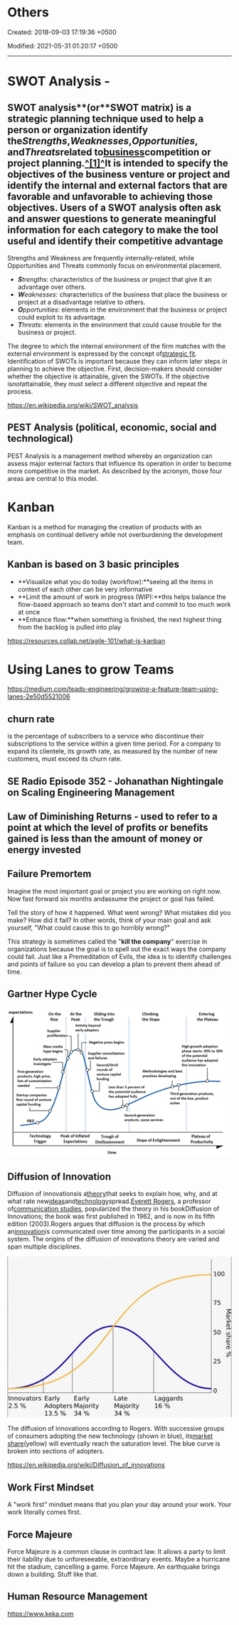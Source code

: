# Others

Created: 2018-09-03 17:19:36 +0500

Modified: 2021-05-31 01:20:17 +0500

---

# SWOT Analysis -

## SWOT analysis**(or**SWOT matrix) is a strategic planning technique used to help a person or organization identify the*Strengths*,*Weaknesses*,*Opportunities*, and*Threats*related to[business](https://en.wikipedia.org/wiki/Business)competition or project planning.[^[1]^](https://en.wikipedia.org/wiki/SWOT_analysis#cite_note-1)It is intended to specify the objectives of the business venture or project and identify the internal and external factors that are favorable and unfavorable to achieving those objectives. Users of a SWOT analysis often ask and answer questions to generate meaningful information for each category to make the tool useful and identify their competitive advantage

Strengths and Weakness are frequently internally-related, while Opportunities and Threats commonly focus on environmental placement.

- ***S**trengths*: characteristics of the business or project that give it an advantage over others.
- ***W**eaknesses*: characteristics of the business that place the business or project at a disadvantage relative to others.
- ***O**pportunities*: elements in the environment that the business or project could exploit to its advantage.
- ***T**hreats*: elements in the environment that could cause trouble for the business or project.

The degree to which the internal environment of the firm matches with the external environment is expressed by the concept of[strategic fit](https://en.wikipedia.org/wiki/Strategic_fit). Identification of SWOTs is important because they can inform later steps in planning to achieve the objective. First, decision-makers should consider whether the objective is attainable, given the SWOTs. If the objective is*not*attainable, they must select a different objective and repeat the process.

<https://en.wikipedia.org/wiki/SWOT_analysis>

## PEST Analysis (political, economic, social and technological)

PEST Analysis is a management method whereby an organization can assess major external factors that influence its operation in order to become more competitive in the market. As described by the acronym, those four areas are central to this model.

# Kanban

Kanban is a method for managing the creation of products with an emphasis on continual delivery while not overburdening the development team.

## Kanban is based on 3 basic principles

- **Visualize what you do today (workflow):**seeing all the items in context of each other can be very informative
- **Limit the amount of work in progress (WIP):**this helps balance the flow-based approach so teams don't start and commit to too much work at once
- **Enhance flow:**when something is finished, the next highest thing from the backlog is pulled into play

<https://resources.collab.net/agile-101/what-is-kanban>

# Using Lanes to grow Teams

<https://medium.com/teads-engineering/growing-a-feature-team-using-lanes-2e50d5521006>

## churn rate

is the percentage of subscribers to a service who discontinue their subscriptions to the service within a given time period. For a company to expand its clientele, its growth rate, as measured by the number of new customers, must exceed its churn rate.

## SE Radio Episode 352 - Johanathan Nightingale on Scaling Engineering Management

## Law of Diminishing Returns - used to refer to a point at which the level of profits or benefits gained is less than the amount of money or energy invested

## Failure Premortem

Imagine the most important goal or project you are working on right now. Now fast forward six months andassume the project or goal has failed.

Tell the story of how it happened. What went wrong? What mistakes did you make? How did it fail? In other words, think of your main goal and ask yourself, "What could cause this to go horribly wrong?"

This strategy is sometimes called the "**kill the company**" exercise in organizations because the goal is to spell out the exact ways the company could fail. Just like a Premeditation of Evils, the idea is to identify challenges and points of failure so you can develop a plan to prevent them ahead of time.

## Gartner Hype Cycle

![image](media/Others-image1.png)

## Diffusion of Innovation

Diffusion of innovationsis a[theory](https://en.wikipedia.org/wiki/Theory)that seeks to explain how, why, and at what rate new[ideas](https://en.wikipedia.org/wiki/Idea)and[technology](https://en.wikipedia.org/wiki/Technology)spread.[Everett Rogers](https://en.wikipedia.org/wiki/Everett_Rogers), a professor of[communication studies](https://en.wikipedia.org/wiki/Communication_studies), popularized the theory in his bookDiffusion of Innovations; the book was first published in 1962, and is now in its fifth edition (2003).Rogers argues that diffusion is the process by which an[innovation](https://en.wikipedia.org/wiki/Innovation)is communicated over time among the participants in a social system. The origins of the diffusion of innovations theory are varied and span multiple disciplines.

![image](media/Others-image2.png)

The diffusion of innovations according to Rogers. With successive groups of consumers adopting the new technology (shown in blue), its[market share](https://en.wikipedia.org/wiki/Market_share)(yellow) will eventually reach the saturation level. The blue curve is broken into sections of adopters.

<https://en.wikipedia.org/wiki/Diffusion_of_innovations>

## Work First Mindset

A "work first" mindset means that you plan your day around your work. Your work literally comes first.

## Force Majeure

Force Majeure is a common clause in contract law. It allows a party to limit their liability due to unforeseeable, extraordinary events. Maybe a hurricane hit the stadium, cancelling a game. Force Majeure. An earthquake brings down a building. Stuff like that.

## Human Resource Management

<https://www.keka.com>
